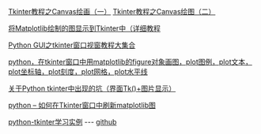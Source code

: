 [Tkinter教程之Canvas绘画（一）](https://tpleina.com/2019/06/2702318118.html)
[Tkinter教程之Canvas绘图（二）](https://tpleina.com/2019/06/2064081439.html)

[将Matplotlib绘制的图显示到Tkinter中（详细教程](http://www.wepeng.net/article/detail/91894935.html)

[Python GUI之tkinter窗口视窗教程大集合](https://www.cnblogs.com/shwee/p/9427975.html)

[python，在tkinter窗口中用matplotlib的figure对象画图，plot图例，plot文本，plot坐标轴，plot刻度，plot网格，plot水平线](https://blog.csdn.net/m0_37542524/article/details/88851866)

[关于Python tkinter中出现的坑（界面Tk()+图片显示）](http://www.manongzj.com/blog/3-whhhizylbszctsl.html)

[python – 如何在Tkinter窗口中刷新matplotlib图](http://www.voidcn.com/article/p-updhmayc-bwd.html)


[python-tkinter学习实例](https://www.codercto.com/a/11923.html)   --- [github](https://github.com/ishikota/PyPokerGUI/tree/master/pypokergui)

[]()

[]()

[]()
